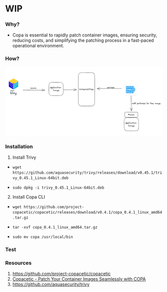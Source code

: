 # WIP

### Why?

- Copa is essential to rapidly patch container images, ensuring security, reducing costs, and simplifying the patching process in a fast-paced operational environment.

### How?

![Copacetic](copacetic-how.png)

### Installation

1. Install Trivy

- ```wget https://github.com/aquasecurity/trivy/releases/download/v0.45.1/trivy_0.45.1_Linux-64bit.deb```

- ```sudo dpkg -i trivy_0.45.1_Linux-64bit.deb```

2. Install Copa CLI

- ```wget https://github.com/project-copacetic/copacetic/releases/download/v0.4.1/copa_0.4.1_linux_amd64.tar.gz```

- ```tar -xvf copa_0.4.1_linux_amd64.tar.gz```

- ```sudo mv copa /usr/local/bin```

### Test




### Resources
1. https://github.com/project-copacetic/copacetic
2. [Copacetic - Patch Your Container Images Seamlessly with COPA](https://www.youtube.com/watch?v=kDkBHV-V_3s)
3. https://github.com/aquasecurity/trivy